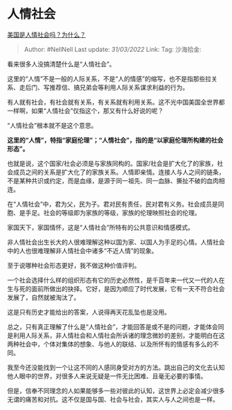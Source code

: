# 人情社会
[美国是人情社会吗？为什么？](https://www.zhihu.com/question/482089234/answer/2290334170)

> Author: #NellNell
> Last update: *31/03/2022*
> Link:
> Tag:
> 沙海拾金:

看来很多人没搞清楚什么是“人情社会”。

这里的“人情”不是一般的人际关系，不是“人的情感”的缩写，也不是指那些拉关系、走后门、写推荐信、搞兄弟会等利用人际关系谋求利益的行为。

有人就有社会，有社会就有关系，有关系就有利用关系。这不光中国美国全世界都一样啊，如果“人情社会”仅指这个，那又有什么好说的呢？

“人情社会”根本就不是这个意思。

**这里的“人情”，特指“家庭伦理”；“人情社会”，指的是“以家庭伦理所构建的社会形态”。**

也就是说，这个国家/社会必须是与家族同构的。国家/社会是扩大化了的家族，社会成员之间的关系是扩大化了的家族关系。人情即亲情。连接人与人之间的链条，不是某种共识或约定，而是血缘，是源于同一祖先、同一血脉、撕扯不破的血肉相连。

在“人情社会”中，君为父，民为子。君对民有责任，民对君有义务。社会成员是同胞、是手足。社会的等级即为家族的等级，家族的伦理映照社会的伦理。

家国天下，家国情怀，这是“人情社会”所特有的公共意识和情感模式。

非人情社会出生长大的人很难理解这种以国为家、以国人为手足的心情。人情社会中的人也很难理解非人情社会中诸多“不近人情”的现象。

至于说哪种社会形态更好，我不做这种价值评判。

一个社会选择什么样的组织形态有它的历史必然性，是千百年来一代又一代的人在生与死的面前所做出的抉择。它好，是因为顺应了时代发展，它有一天不符合社会发展了，自然就被淘汰了。

这是只有历史才能给出的答案，人说得再天花乱坠也是没用。

总之，只有真正理解了什么是“人情社会”，才能回答是或不是的问题，才能体会同是利用人际关系，非人情社会和人情社会所诉诸的理念微妙的差别，才能明白在这两种社会中，个体对集体的想象、与他人的联结、以及所怀有的情感有多么的不同。

我至今还没能找到一个让这不同的人感同身受对方的方法。跳出自己的文化去认知他人眼中的世界，对很多人来说无疑是一件无比困难、且毫无必要的事情。

但是，信奉不同理念的人如果能够多一些对彼此的认知，这世界上必定会减少很多无谓的痛苦和对抗。这不仅是国与国、社会与社会，其实人与人之间也是一样。
